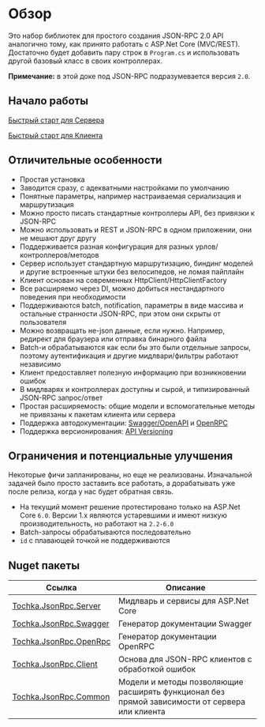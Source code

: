 # Обзор

Это набор библиотек для простого создания JSON-RPC 2.0 API аналогично тому, как принято работать с ASP.Net Core (MVC/REST).
Достаточно будет добавить пару строк в `Program.cs` и использовать другой базовый класс в своих контроллерах.

**Примечание:** в этой доке под JSON-RPC подразумевается версия `2.0`.


## Начало работы

[Быстрый старт для Сервера](server/quickstart)

[Быстрый старт для Клиента](client/quickstart)


## Отличительные особенности

* Простая установка
* Заводится сразу, с адекватными настройками по умолчанию
* Понятные параметры, например настраиваемая сериализация и маршрутизация
* Можно просто писать стандартные контроллеры API, без привязки к JSON-RPC
* Можно использовать и REST и JSON-RPC в одном приложении, они не мешают друг другу
* Поддерживается разная конфигурация для разных урлов/контроллеров/методов
* Сервер использует стандартную маршрутизацию, биндинг моделей и другие встроенные штуки без велосипедов, не ломая пайплайн
* Клиент основан на современных HttpClient/HttpClientFactory
* Все расширяемо через DI, можно добиться нестандартного поведения при необходимости
* Поддерживаются batch, notification, параметры в виде массива и остальные странности JSON-RPC, при этом они скрыты от пользователя
* Можно возвращать не-json данные, если нужно. Например, редирект для браузера или отправка бинарного файла
* Batch-и обрабатываются как если бы это были отдельные запросы, поэтому аутентификация и другие мидлвари/фильтры работают независимо
* Клиент предоставляет полезную информацию при возникновении ошибок
* В мидлварях и контроллерах доступны и сырой, и типизированный JSON-RPC запрос/ответ
* Простая расширяемость: общие модели и вспомогательные методы не привязаны к пакетам клиента или сервера
* Поддержка автодокументации: [Swagger/OpenAPI](https://swagger.io/) и [OpenRPC](https://open-rpc.org/)
* Поддержка версионирования: [API Versioning](https://github.com/dotnet/aspnet-api-versioning)


## Ограничения и потенциальные улучшения

Некоторые фичи запланированы, но еще не реализованы. Изначальной задачей было просто заставить все работать,
а дорабатывать уже после релиза, когда у нас будет обратная связь.

* На текущий момент решение протестировано только на ASP.Net Core `6.0`. Версии 1.x являются устаревшими и имеют низкую производительность, но работают на `2.2-6.0`
* Batch-запросы обрабатываются последовательно
* `id` с плавающей точкой не поддерживаются


## Nuget пакеты

| Ссылка| Описание |
| - | - |
| [Tochka.JsonRpc.Server](https://www.nuget.org/packages/Tochka.JsonRpc.Server/) | Мидлварь и сервисы для ASP.Net Core |
| [Tochka.JsonRpc.Swagger](https://www.nuget.org/packages/Tochka.JsonRpc.Swagger/) | Генератор документации Swagger |
| [Tochka.JsonRpc.OpenRpc](https://www.nuget.org/packages/Tochka.JsonRpc.OpenRpc/) | Генератор документации OpenRPC |
| [Tochka.JsonRpc.Client](https://www.nuget.org/packages/Tochka.JsonRpc.Client/) | Основа для JSON-RPC клиентов с обработкой ошибок |
| [Tochka.JsonRpc.Common](https://www.nuget.org/packages/Tochka.JsonRpc.Common/) | Модели и методы позволяющие расширять функционал без прямой зависимости от сервера или клиента |
